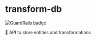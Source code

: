 # transform-db

[![GuardRails badge](https://badges.production.guardrails.io/moul/transform-db.svg)](https://www.guardrails.io)

:open_book: API to store entities and transformations
